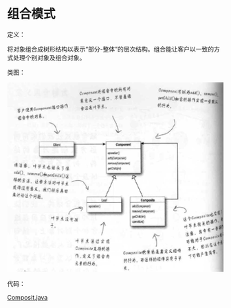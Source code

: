 # 组合模式

定义：

将对象组合成树形结构以表示“部分-整体”的层次结构。组合能让客户以一致的方式处理个别对象及组合对象。

类图：

![](屏幕快照_2019-01-13_15.57.28.png)

代码：

[Composit.java](Composit.java)

